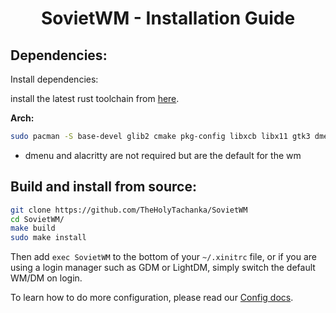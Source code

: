 # <p align="center">SovietWM - Installation Guide</p>

## Dependencies:

Install dependencies:

install the latest rust toolchain from [here](https://rust-lang.org).

**Arch:**
```sh
sudo pacman -S base-devel glib2 cmake pkg-config libxcb libx11 gtk3 dmenu alacritty
```

* dmenu and alacritty are not required but are the default for the wm

## Build and install from source:

```sh
git clone https://github.com/TheHolyTachanka/SovietWM
cd SovietWM/
make build
sudo make install
```

Then add `exec SovietWM` to the bottom of your `~/.xinitrc` file, or if you are using a login manager such as GDM or LightDM, simply switch the default WM/DM on login.

To learn how to do more configuration, please read our [Config docs](https://theholytachanka.github.io/SovietWM/configure.md).
